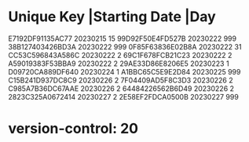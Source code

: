 # Unique Key        |Starting Date |Day
  E7192DF91135AC77   20230215       15
  99D92F50E4FD527B   20230222       999
  38B127403426BD3A   20230222       999
  0F85F63836E02B8A   20230222       31
  CC53C596843A586C   20230222       2
  69C1F678FCB21C23   20230222       2
  A59019383F53BBA9   20230222       2
  29AE33D86E8206E5   20230223       1
  D09720CA889DF640   20230224       1
  A1BBC65C5E9E2D84   20230225       999
  C15B241D937DC8C9   20230226       2
  7F04409AD5F8C3D3   20230226       2
  C985A7B36DC67AAE   20230226       2
  64484226562B6D49   20230226       2
  2823C325A0672414   20230227       2
  2E58EF2FDCA0500B   20230227       999
# version-control: 20
